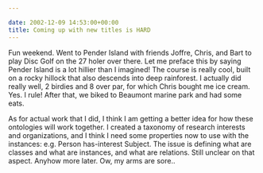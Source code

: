 ```yaml
---

date: 2002-12-09 14:53:00+00:00
title: Coming up with new titles is HARD
---
```


Fun weekend. Went to Pender Island with friends Joffre, Chris, and Bart to play Disc Golf on the 27 holer over there. Let me preface this by saying Pender Island is a lot hillier than I imagined! The course is really cool, built on a rocky hillock that also descends into deep rainforest. I actually did really well, 2 birdies and 8 over par, for which Chris bought me ice cream. Yes. I rule!  After that, we biked to   Beaumont marine park and  had some eats.  

As for actual work that I did, I think I am getting a better idea for how these ontologies will work together. I created a taxonomy of research interests and organizations, and I think I need some properties now to use with the instances: e.g. Person has-interest Subject. The issue is defining what are classes and what are instances, and  what are relations.    Still unclear on  that aspect. Anyhow  more later.
Ow, my  arms are sore..
